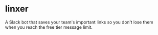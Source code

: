# linxer
A Slack bot that saves your team's important links so you don't lose them when you reach the free tier message limit.
